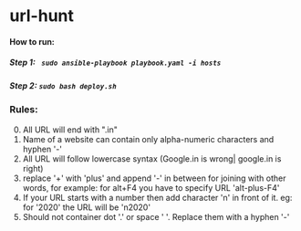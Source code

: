 # url-hunt



#### How to run:

##### Step 1: ``` sudo ansible-playbook playbook.yaml -i hosts```

##### Step 2: ```sudo bash deploy.sh ```





### Rules:

0. All URL will end with ".in"
1. Name of a website can contain only alpha-numeric characters and hyphen '-'
2. All URL will follow lowercase syntax (Google.in is wrong| google.in is right)
3. replace '+' with 'plus' and append '-' in between for joining with other words, for example: for alt+F4 you have to specify URL 'alt-plus-F4'
4. If your URL starts with a number then add character 'n' in front of it. eg: for '2020' the URL will be 'n2020'
5. Should not container dot '.' or space ' '. Replace them with a hyphen '-'